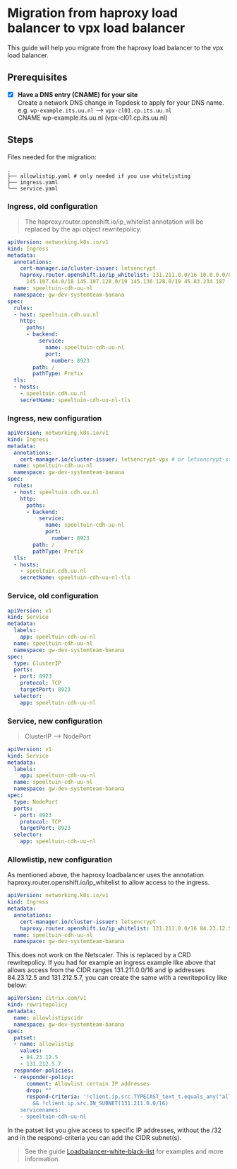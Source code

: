 # Migration from haproxy load balancer to vpx load balancer
 This guide will help you migrate from the haproxy load balancer to the vpx load balancer.

## Prerequisites

- [x] **Have a DNS entry (CNAME) for your site**  
  Create a network DNS change in Topdesk to apply for your DNS name.  
  e.g. `wp-example.its.uu.nl` --> `vpx-cl01.cp.its.uu.nl`  
  CNAME wp-example.its.uu.nl (vpx-cl01.cp.its.uu.nl)

## Steps

Files needed for the migration:
```code
.
├── allowlistip.yaml # only needed if you use whitelisting
├── ingress.yaml
└── service.yaml
```

### Ingress, old configuration
> The haproxy.router.openshift.io/ip_whitelist annotation will be replaced by the api object rewritepolicy.

```yaml
apiVersion: networking.k8s.io/v1
kind: Ingress
metadata:
  annotations:
    cert-manager.io/cluster-issuer: letsencrypt
    haproxy.router.openshift.io/ip_whitelist: 131.211.0.0/16 10.0.0.0/8 172.16.0.0/12
      145.107.64.0/18 145.107.128.0/19 145.136.128.0/19 45.83.234.187
  name: speeltuin-cdh-uu-nl
  namespace: gw-dev-systemteam-banana
spec:
  rules:
  - host: speeltuin.cdh.uu.nl
    http:
      paths:
      - backend:
          service:
            name: speeltuin-cdh-uu-nl
            port:
              number: 8923
        path: /
        pathType: Prefix
  tls:
  - hosts:
    - speeltuin.cdh.uu.nl
    secretName: speeltuin-cdh-uu-nl-tls
```

### Ingress, new configuration
```yaml
apiVersion: networking.k8s.io/v1
kind: Ingress
metadata:
  annotations:
    cert-manager.io/cluster-issuer: letsencrypt-vpx # or letsencrypt-staging-vpx, for prd use harica
  name: speeltuin-cdh-uu-nl
  namespace: gw-dev-systemteam-banana
spec:
  rules:
  - host: speeltuin.cdh.uu.nl
    http:
      paths:
      - backend:
          service:
            name: speeltuin-cdh-uu-nl
            port:
              number: 8923
        path: /
        pathType: Prefix
  tls:
  - hosts:
    - speeltuin.cdh.uu.nl
    secretName: speeltuin-cdh-uu-nl-tls
```

### Service, old configuration

```yaml
apiVersion: v1
kind: Service
metadata:
  labels:
    app: speeltuin-cdh-uu-nl
  name: speeltuin-cdh-uu-nl
  namespace: gw-dev-systemteam-banana
spec:
  type: ClusterIP
  ports:
  - port: 8923
    protocol: TCP
    targetPort: 8923
  selector:
    app: speeltuin-cdh-uu-nl
```

### Service, new configuration
> ClusterIP --> NodePort

```yaml
apiVersion: v1
kind: Service
metadata:
  labels:
    app: speeltuin-cdh-uu-nl
  name: speeltuin-cdh-uu-nl
  namespace: gw-dev-systemteam-banana
spec:
  type: NodePort
  ports:
  - port: 8923
    protocol: TCP
    targetPort: 8923
  selector:
    app: speeltuin-cdh-uu-nl
```

### Allowlistip, new configuration

As mentioned above, the haproxy loadbalancer uses the annotation haproxy.router.openshift.io/ip_whitelist to allow access to the ingress.

```yaml
apiVersion: networking.k8s.io/v1
kind: Ingress
metadata:
  annotations:
    cert-manager.io/cluster-issuer: letsencrypt
    haproxy.router.openshift.io/ip_whitelist: 131.211.0.0/16 84.23.12.5 131.212.5.7
  name: speeltuin-cdh-uu-nl
  namespace: gw-dev-systemteam-banana
```

This does not work on the Netscaler. This is replaced by a CRD rewritepolicy. If you had for example an ingress example like above that allows access
from the CIDR ranges 131.211.0.0/16 and ip addresses 84.23.12.5 and 131.212.5.7, you can create the same with a rewritepolicy like below:

```yaml
apiVersion: citrix.com/v1
kind: rewritepolicy
metadata:
  name: allowlistipscidr
  namespace: gw-dev-systemteam-banana
spec:
  patset:
  - name: allowlistip
    values:
    - 84.23.12.5
    - 131.212.5.7
  responder-policies:
  - responder-policy:
      comment: Allowlist certain IP addresses
      drop: ""
      respond-criteria: '!client.ip.src.TYPECAST_text_t.equals_any("allowlistip")
        && !client.ip.src.IN_SUBNET(131.211.0.0/16)
    servicenames:
    - speeltuin-cdh-uu-nl
```

In the patset list you give access to specific IP addresses, without the /32 and in the respond-criteria you can add the CIDR subnet(s).

> See the guide [Loadbalancer-white-black-list](loadbalancer-white-black-list.md) for examples and more information.


